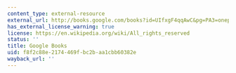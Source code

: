 ```yaml
---
content_type: external-resource
external_url: http://books.google.com/books?id=UIfxgF4qqAwC&pg=PA3=onepage
has_external_license_warning: true
license: https://en.wikipedia.org/wiki/All_rights_reserved
status: ''
title: Google Books
uid: f8f2c88e-2174-469f-bc2b-aa1cbb60382e
wayback_url: ''
---
```

